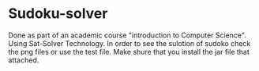 # Sudoku-solver 
Done as part of an academic course "introduction to Computer Science".
Using Sat-Solver Technology.
In order to see the sulotion of sudoko check the png files or use the test file.
Make shure that you install the jar file that attached.
